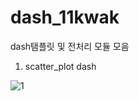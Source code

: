 # dash_11kwak
dash탬플릿 및 전처리 모듈 모음

1. scatter_plot dash 

![1](https://user-images.githubusercontent.com/87745990/182109090-272f39ba-cabd-4b1b-9477-eeb51d9dacc5.gif)
